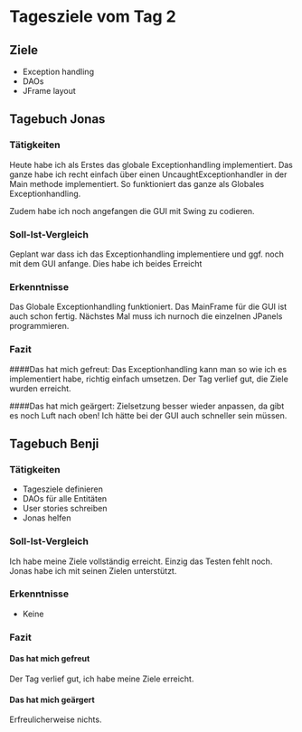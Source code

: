 # Tagesziele vom Tag 2

## Ziele

* Exception handling
* DAOs
* JFrame layout

## Tagebuch Jonas
### Tätigkeiten
Heute habe ich als Erstes das globale Exceptionhandling implementiert. Das ganze habe ich recht einfach über einen UncaughtExceptionhandler in der Main methode implementiert. So funktioniert das ganze als Globales Exceptionhandling.

Zudem habe ich noch angefangen die GUI mit Swing zu codieren.

### Soll-Ist-Vergleich
Geplant war dass ich das Exceptionhandling implementiere und ggf. noch mit dem GUI anfange. Dies habe ich beides Erreicht

### Erkenntnisse
Das Globale Exceptionhandling funktioniert. Das MainFrame für die GUI ist auch schon fertig. Nächstes Mal muss ich nurnoch die einzelnen JPanels programmieren.
### Fazit
####Das hat mich gefreut:
Das Exceptionhandling kann man so wie ich es implementiert habe, richtig einfach umsetzen. Der Tag verlief gut, die Ziele wurden erreicht.

####Das hat mich geärgert:
Zielsetzung besser wieder anpassen, da gibt es noch Luft nach oben! Ich hätte bei der GUI auch schneller sein müssen.


## Tagebuch Benji
### Tätigkeiten
* Tagesziele definieren
* DAOs für alle Entitäten
* User stories schreiben
* Jonas helfen

### Soll-Ist-Vergleich
Ich habe meine Ziele vollständig erreicht. Einzig das Testen fehlt noch.
Jonas habe ich mit seinen Zielen unterstützt.

### Erkenntnisse
* Keine

### Fazit
#### Das hat mich gefreut
Der Tag verlief gut, ich habe meine Ziele erreicht.
#### Das hat mich geärgert
Erfreulicherweise nichts.
